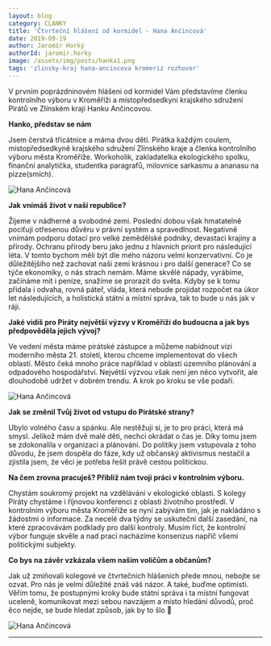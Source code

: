 ```yaml
---
layout: blog
category: CLANKY
title: 'Čtvrteční hlášení od kormidel - Hana Ančincová'
date: 2019-09-19
author: Jaromír Horký
authorId: jaromir.horky
image: /assets/img/posts/hanka1.png   
tags: 'zlinsky-kraj hana-ancincova kromeriz rozhovor'
---
```


V prvním poprázdninovém hlášení od kormidel Vám představíme členku kontrolního výboru v Kroměříži a místopředsedkyni krajského sdružení Pirátů ve Zlínském kraji Hanku Ančincovou. 

**Hanko, představ se nám**

Jsem čerstvá třicátnice a máma dvou dětí. Pirátka každým coulem, místopředsedkyně krajského sdružení Zlínského kraje a členka kontrolního výboru města Kroměříže. Workoholik, zakladatelka ekologického spolku, finanční analytička, studentka paragrafů, milovnice sarkasmu a ananasu na pizze(smích).

![Hana Ančincová](https://zlinsky.pirati.cz/assets/img/posts/hana2.jpg)

**Jak vnímáš život v naší republice?**

Žijeme v nádherné a svobodné zemi. Poslední dobou však hmatatelně pociťuji otřesenou důvěru v právní systém a spravedlnost. Negativně vnímám podporu dotací pro velké zemědělské podniky, devastaci krajiny a přírody. Ochranu přírody beru jako jednu z hlavních priorit pro následující léta. V tomto bychom měli být dle mého názoru velmi konzervativní. Co je důležitějšího než zachovat naši zemi krásnou i pro další generace? Co se týče ekonomiky, o nás strach nemám. Máme skvělé nápady, vyrábíme, začínáme mít i peníze, snažíme se prorazit do světa. Kdyby se k tomu přidala i odvaha, rovná páteř, vláda, která nebude projídat rozpočet na úkor let následujících, a holistická státní a místní správa, tak to bude u nás jak v ráji.

**Jaké vidíš pro Piráty největší výzvy v Kroměříži do budoucna a jak bys předpověděla jejich vývoj?**

Ve vedení města máme pirátské zástupce a můžeme nabídnout vizi moderního města 21. století, kterou chceme implementovat do všech oblastí. Město čeká mnoho práce například v oblasti územního plánování a odpadového hospodářství. Největší výzvou však není jen něco vytvořit, ale dlouhodobě udržet v dobrém trendu. A krok po kroku se vše podaří. 

![Hana Ančincová](https://zlinsky.pirati.cz/assets/img/posts/hana3.jpg)

**Jak se změnil Tvůj život od vstupu do Pirátské strany?**

Ubylo volného času a spánku. Ale nestěžuji si, je to pro práci, která má smysl. Jelikož mám dvě malé děti, nechci okrádat o čas je. Díky tomu jsem se zdokonalila v organizaci a plánování. Do politiky jsem vstupovala z toho důvodu, že jsem dospěla do fáze, kdy už občanský aktivismus nestačil a zjistila jsem, že věci je potřeba řešit právě cestou politickou. 

**Na čem zrovna pracuješ? Přibliž nám tvoji práci v kontrolním výboru.**

Chystám soukromý projekt na vzdělávání v ekologické oblasti. S kolegy Piráty chystáme i říjnovou konferenci z oblasti životního prostředí. V kontrolním výboru města Kroměříže se nyní zabývám tím, jak je nakládáno s žádostmi o informace. Za necelé dva týdny se uskuteční další zasedání, na které zpracovávám podklady pro další kontroly. Musím říct, že kontrolní výbor funguje skvěle a nad prací nacházíme konsenzus napříč všemi politickými subjekty. 


**Co bys na závěr vzkázala všem našim voličům a občanům?**

Jak už zmiňovali kolegové ve čtvrtečních hlášeních přede mnou, nebojte se ozvat. Pro nás je velmi důležité znáš váš názor. 
A také, buďme optimisti. Věřím tomu, že postupnými kroky bude státní správa i ta místní fungovat uceleně, komunikovat mezi sebou navzájem a místo hledání důvodů, proč ěco nejde, se bude hledat způsob, jak by to šlo 🙂


![Hana Ančincová](https://zlinsky.pirati.cz/assets/img/posts/hana4.jpg)

---
